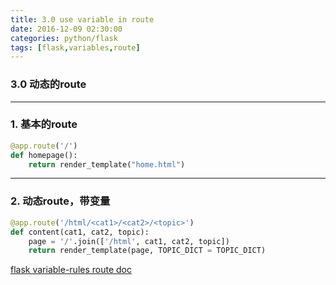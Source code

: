 ```yaml
---
title: 3.0 use variable in route
date: 2016-12-09 02:30:00
categories: python/flask
tags: [flask,variables,route]
---
```

### 3.0 动态的route

---

### 1. 基本的route
``` python
@app.route('/')
def homepage():
    return render_template("home.html")
```

---

### 2. 动态route，带变量
``` python
@app.route('/html/<cat1>/<cat2>/<topic>')
def content(cat1, cat2, topic):
    page = '/'.join(['/html', cat1, cat2, topic])
    return render_template(page, TOPIC_DICT = TOPIC_DICT)
```
[flask variable-rules route doc](http://flask.pocoo.org/docs/0.11/quickstart/#variable-rules)
